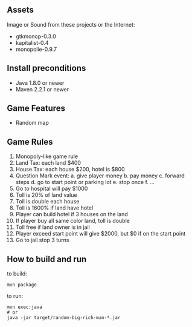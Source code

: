 ## Assets

Image or Sound from these projects or the Internet:

* gtkmonop-0.3.0
* kapitalist-0.4
* monopolie-0.9.7

## Install preconditions

* Java 1.8.0 or newer
* Maven 2.2.1 or newer

## Game Features

* Random map

## Game Rules

1. Monopoly-like game rule
2. Land Tax: each land $400
3. House Tax: each house $200, hotel is $800
4. Question Mark event:
	a. give player money
	b. pay money
	c. forward steps
	d. go to start point or parking lot
	e. stop once
	f. ...
5. Go to hospital will pay $1000
6. Toll is 20% of land value
7. Toll is double each house
8. Toll is 1600% if land have hotel
9. Player can build hotel if 3 houses on the land
10. If player buy all same color land, toll is double
11. Toll free if land owner is in jail
12. Player exceed start point will give $2000, but $0 if on the start point
13. Go to jail stop 3 turns

## How to build and run

to build:

	mvn package

to run:

	mvn exec:java
	# or
	java -jar target/random-big-rich-man-*.jar

